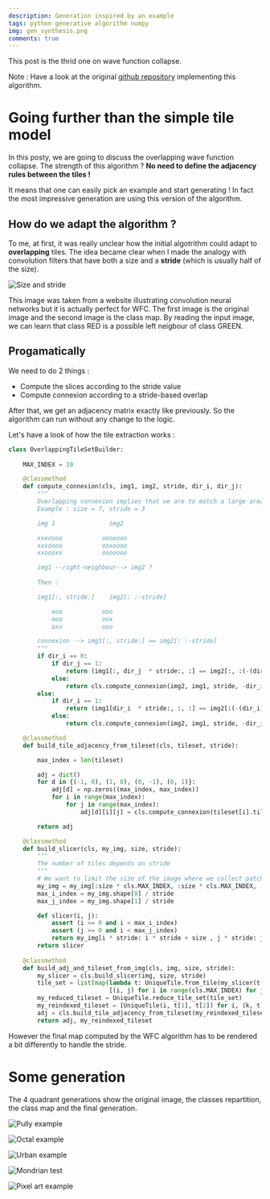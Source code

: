 ```yaml
---
description: Generation inspired by an example
tags: python generative algorithm numpy 
img: gen_synthesis.png
comments: true
---
```


This post is the thrid one on wave function collapse.

Note : Have a look at the original [github repository](https://github.com/mxgmn/WaveFunctionCollapse) implementing this algorithm.


# Going further than the simple tile model

In this posty, we are going to discuss the overlapping wave function collapse. 
The strength of this algorithm ? 
**No need to define the adjacency rules between the tiles !**

It means that one can easily pick an example and start generating !
In fact the most impressive generation are using this version of the algorithm.


## How do we adapt the algorithm ?

To me, at first, it was really unclear how the initial algotrithm could adapt to **overlapping** tiles.
The idea became clear when I made the analogy with convolution filters that have both a size and a **stride** (which is usually half of the size).

![Size and stride](https://i.stack.imgur.com/P0r8c.png) 

This image was taken from a website illustrating convolution neural networks but it is actually perfect for WFC.
The first image is the original image and the second image is the class map.
By reading the input image, we can learn that class RED is a possible left neigbour of class GREEN.

## Progamatically 

We need to do 2 things : 
- Compute the slices according to the stride value
- Compute connexion according to a stride-based overlap

After that, we get an adjacency matrix exactly like previously.
So the algorithm can run without any change to the logic.

Let's have a look of how the tile extraction works :

```python
class OverlappingTileSetBuilder:
    
    MAX_INDEX = 10

    @classmethod
    def compute_connexion(cls, img1, img2, stride, dir_i, dir_j):
        """
        Overlapping connexion implies that we are to match a large area.
        Example : size = 7, stride = 3

        img 1               img2

        xxxoooo           ooooooo
        xxxoooo           ooxoooo
        xxoooxx           ooooooo

        img1 --right-neighbour--> img2 ?
        
        Then :

        img1[:, stride:]    img2[: :-stride]

            ooo           ooo
            ooo           oox
            oxx           ooo

        connexion --> img1[:, stride:] == img2[: :-stride]
        """
        if dir_i == 0:
            if dir_j == 1:
                return (img1[:, dir_j  * stride:, :] == img2[:, :(-(dir_j) * stride), :]).all()
            else:
                return cls.compute_connexion(img2, img1, stride, -dir_i, -dir_j)
        else:
            if dir_i == 1:
                return (img1[dir_i  * stride:, :, :] == img2[:(-(dir_i) * stride), :, :]).all()
            else:
                return cls.compute_connexion(img2, img1, stride, -dir_i, -dir_j)

    @classmethod
    def build_tile_adjacency_from_tileset(cls, tileset, stride):

        max_index = len(tileset)

        adj = dict()
        for d in {(-1, 0), (1, 0), (0, -1), (0, 1)}:
            adj[d] = np.zeros((max_index, max_index))
            for i in range(max_index):
                for j in range(max_index):
                    adj[d][i][j] = cls.compute_connexion(tileset[i].tile, tileset[j].tile, stride, d[0], d[1])

        return adj

    @classmethod
    def build_slicer(cls, my_img, size, stride):
        """
        The number of tiles depends on stride
        """
        # We want to limit the size of the image where we collect patches
        my_img = my_img[:size * cls.MAX_INDEX, :size * cls.MAX_INDEX, :]
        max_i_index = my_img.shape[0] / stride
        max_j_index = my_img.shape[1] / stride

        def slicer(i, j):
            assert (i >= 0 and i < max_i_index)
            assert (j >= 0 and i < max_j_index)
            return my_img[i * stride: i * stride + size , j * stride: j * stride + size , :]
        return slicer
    
    @classmethod
    def build_adj_and_tileset_from_img(cls, img, size, stride):
        my_slicer = cls.build_slicer(img, size, stride)
        tile_set = list(map(lambda t: UniqueTile.from_tile(my_slicer(t[0], t[1])), 
                            [(i, j) for i in range(cls.MAX_INDEX) for j in range(cls.MAX_INDEX)]))
        my_reduced_tileset = UniqueTile.reduce_tile_set(tile_set)
        my_reindexed_tileset = [UniqueTile(i, t[1], t[2]) for i, (k, t) in enumerate(my_reduced_tileset)]
        adj = cls.build_tile_adjacency_from_tileset(my_reindexed_tileset, stride)
        return adj, my_reindexed_tileset     

```

However the final map computed by the WFC algorithm has to be rendered a bit differently to handle the stride.


# Some generation

The 4 quadrant generations show the original image, the classes repartition, the class map and the final generation.

![Pully example](/assets/img/gen_6.png)

![Octal example](/assets/img/octal_2.png)

![Urban example](/assets/img/urban_overlap_large_2.png)

![Mondrian test](/assets/img/gen_mon_0.png)

![Pixel art example](/assets/img/pixel_art_example_gen.png)

